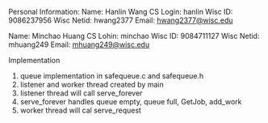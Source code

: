 Personal Information:
Name: Hanlin Wang
CS Login: hanlin
Wisc ID: 9086237956
Wisc Netid: hwang2377
Email: hwang2377@wisc.edu

Name: Minchao Huang
CS Lohin: minchao
Wisc ID: 9084711127
Wisc Netid: mhuang249
Email: mhuang249@wisc.edu




Implementation
1. queue implementation in safequeue.c and safequeue.h
2. listener and worker thread created by main
3. listener thread will call serve_forever
4. serve_forever handles queue empty, queue full, GetJob, add_work
5. worker thread will cal serve_request
